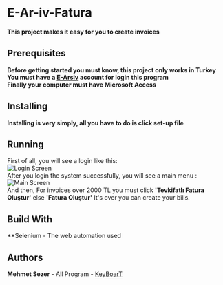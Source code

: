 # E-Ar-iv-Fatura
**This project makes it easy for you to create invoices**
## Prerequisites
**Before getting started you must know, this project only works in Turkey** <br/>
**You must have a [E-Arsiv](https://earsivportal.efatura.gov.tr/intragiris.html) account for login this program** <br/>
**Finally your computer must have Microsoft Access**
## Installing
**Installing is very simply, all you have to do is click set-up file**
## Running
First of all, you will see a login like this: <br/>
![Login Screen]() <br/>
After you login the system successfully, you will see a main menu : <br/>
![Main Screen]() <br/>
And then, For invoices over 2000 TL you must click **'Tevkifatlı Fatura Oluştur'** else **'Fatura Oluştur'**
It's over you can create your bills.
## Build With
**Selenium - The web automation used
## Authors
**Mehmet Sezer** - All Program - [KeyBoarT](https://github.com/KeyBoarT)
